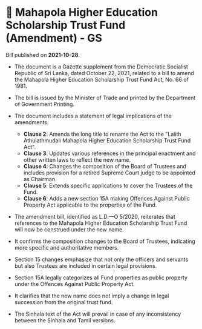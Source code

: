 # 📄  Mahapola Higher Education Scholarship Trust Fund (Amendment) - GS

Bill published on **2021-10-28**.

- The document is a Gazette supplement from the Democratic Socialist Republic of Sri Lanka, dated October 22, 2021, related to a bill to amend the Mahapola Higher Education Scholarship Trust Fund Act, No. 66 of 1981.
- The bill is issued by the Minister of Trade and printed by the Department of Government Printing.
- The document includes a statement of legal implications of the amendments:
  - **Clause 2**: Amends the long title to rename the Act to the "Lalith Athulathmudali Mahapola Higher Education Scholarship Trust Fund Act".
  - **Clause 3**: Updates various references in the principal enactment and other written laws to reflect the new name.
  - **Clause 4**: Changes the composition of the Board of Trustees and includes provision for a retired Supreme Court judge to be appointed as Chairman.
  - **Clause 5**: Extends specific applications to cover the Trustees of the Fund.
  - **Clause 6**: Adds a new section 15A making Offences Against Public Property Act applicable to the properties of the Fund.

- The amendment bill, identified as L.D.—O 5/2020, reiterates that references to the Mahapola Higher Education Scholarship Trust Fund will now be construed under the new name.
- It confirms the composition changes to the Board of Trustees, indicating more specific and authoritative members.
- Section 15 changes emphasize that not only the officers and servants but also Trustees are included in certain legal provisions.
- Section 15A legally categorizes all Fund properties as public property under the Offences Against Public Property Act.
- It clarifies that the new name does not imply a change in legal succession from the original trust fund.
- The Sinhala text of the Act will prevail in case of any inconsistency between the Sinhala and Tamil versions.
